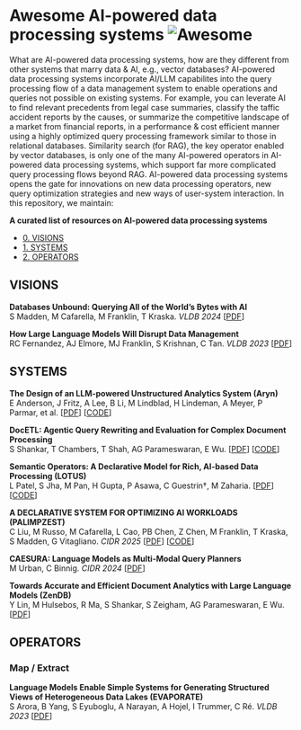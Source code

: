 # Awesome AI-powered data processing systems  ![Awesome](https://cdn.rawgit.com/sindresorhus/awesome/d7305f38d29fed78fa85652e3a63e154dd8e8829/media/badge.svg)
What are AI-powered data processing systems, how are they different from other systems that marry data & AI, e.g., vector databases? AI-powered data processing systems incorporate AI/LLM capabilites into the query processing flow of a data management system to enable operations and queries not possible on existing systems. For example, you can leverate AI to find relevant precedents from legal case summaries, classify the taffic accident reports by the causes, or summarize the competitive landscape of a market from financial reports, in a performance & cost efficient manner using a highly optimized query processing framework similar to those in relational databases. Similarity search (for RAG), the key operator enabled by vector databases, is only one of the many AI-powered operators in AI-powered data processing systems, which support far more complicated query processing flows beyond RAG. AI-powered data processing systems opens the gate for innovations on new data processing operators, new query optimization strategies and new ways of user-system interaction. In this repository, we maintain:

**A curated list of resources on AI-powered data processing systems**
- [0. VISIONS](#visions)
- [1. SYSTEMS](#systems)
- [2. OPERATORS](#operators)

## VISIONS
**Databases Unbound: Querying All of the World’s Bytes with AI**  
S Madden, M Cafarella, M Franklin, T Kraska. _VLDB 2024_ [[PDF](https://dl.acm.org/doi/abs/10.14778/3685800.3685916)]

**How Large Language Models Will Disrupt Data Management**  
RC Fernandez, AJ Elmore, MJ Franklin, S Krishnan, C Tan. _VLDB 2023_ [[PDF](https://www.vldb.org/pvldb/vol16/p3302-fernandez.pdf)]

## SYSTEMS
**The Design of an LLM-powered Unstructured Analytics System (Aryn)**  
E Anderson, J Fritz, A Lee, B Li, M Lindblad, H Lindeman, A Meyer, P Parmar, et al. [[PDF](https://arxiv.org/pdf/2409.00847)] [[CODE](https://github.com/aryn-ai/sycamore)]

**DocETL: Agentic Query Rewriting and Evaluation for Complex Document Processing**  
S Shankar, T Chambers, T Shah, AG Parameswaran, E Wu. [[PDF](https://arxiv.org/abs/2410.12189)] [[CODE](https://github.com/ucbepic/docetl)]

**Semantic Operators: A Declarative Model for Rich, AI-based Data Processing (LOTUS)**  
L Patel, S Jha, M Pan, H Gupta, P Asawa, C Guestrin†, M Zaharia. [[PDF](https://arxiv.org/abs/2407.11418)] [[CODE](https://github.com/lotus-data/lotus)]

**A DECLARATIVE SYSTEM FOR OPTIMIZING AI WORKLOADS (PALIMPZEST)**  
C Liu, M Russo, M Cafarella, L Cao, PB Chen, Z Chen, M Franklin, T Kraska, S Madden, G Vitagliano. _CIDR 2025_ [[PDF](https://arxiv.org/pdf/2405.14696)] [[CODE](https://github.com/mitdbg/palimpzest)]

**CAESURA: Language Models as Multi-Modal Query Planners**  
M Urban, C Binnig. _CIDR 2024_ [[PDF](https://www.cidrdb.org/cidr2024/papers/p14-urban.pdf)]

**Towards Accurate and Efficient Document Analytics with Large Language Models (ZenDB)**  
Y Lin, M Hulsebos, R Ma, S Shankar, S Zeigham, AG Parameswaran, E Wu. [[PDF](https://arxiv.org/abs/2405.04674)]

## OPERATORS
### Map / Extract
**Language Models Enable Simple Systems for Generating Structured Views of Heterogeneous Data Lakes (EVAPORATE)**  
S Arora, B Yang, S Eyuboglu, A Narayan, A Hojel, I Trummer, C Ré. _VLDB 2023_ [[PDF](https://www.vldb.org/pvldb/vol17/p92-arora.pdf)]

